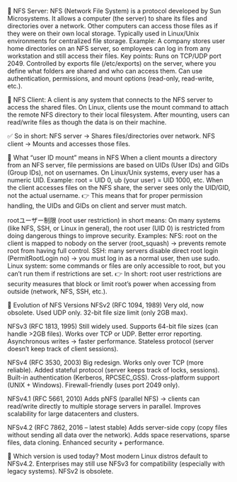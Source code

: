 🔹 NFS Server:
NFS (Network File System) is a protocol developed by Sun Microsystems.
It allows a computer (the server) to share its files and directories over a network.
Other computers can access those files as if they were on their own local storage.
Typically used in Linux/Unix environments for centralized file storage.
Example: A company stores user home directories on an NFS server, so employees can log in from any workstation and still access their files.
Key points:
Runs on TCP/UDP port 2049.
Controlled by exports file (/etc/exports) on the server, where you define what folders are shared and who can access them.
Can use authentication, permissions, and mount options (read-only, read-write, etc.).

🔹 NFS Client:
A client is any system that connects to the NFS server to access the shared files.
On Linux, clients use the mount command to attach the remote NFS directory to their local filesystem.
After mounting, users can read/write files as though the data is on their machine.

✅ So in short:
NFS server → Shares files/directories over network.
NFS client → Mounts and accesses those files.

🔹 What “user ID mount” means in NFS
When a client mounts a directory from an NFS server, file permissions are based on UIDs (User IDs) and GIDs (Group IDs), not on usernames.
On Linux/Unix systems, every user has a numeric UID.
Example: root = UID 0, ub (your user) = UID 1000, etc.
When the client accesses files on the NFS share, the server sees only the UID/GID, not the actual username.
👉 This means that for proper permission handling, the UIDs and GIDs on client and server must match.

rootユーザー制限 (root user restriction) in short means:
On many systems (like NFS, SSH, or Linux in general), the root user (UID 0) is restricted from doing dangerous things to improve security.
Examples:
NFS: root on the client is mapped to nobody on the server (root_squash) → prevents remote root from having full control.
SSH: many servers disable direct root login (PermitRootLogin no) → you must log in as a normal user, then use sudo.
Linux system: some commands or files are only accessible to root, but you can’t run them if restrictions are set.
👉 In short: root user restrictions are security measures that block or limit root’s power when accessing from outside (network, NFS, SSH, etc.).

🔹 Evolution of NFS Versions
NFSv2 (RFC 1094, 1989)
Very old, now obsolete.
Used UDP only.
32-bit file size limit (only 2GB max).

NFSv3 (RFC 1813, 1995)
Still widely used.
Supports 64-bit file sizes (can handle >2GB files).
Works over TCP or UDP.
Better error reporting.
Asynchronous writes → faster performance.
Stateless protocol (server doesn’t keep track of client sessions).

NFSv4 (RFC 3530, 2003)
Big redesign.
Works only over TCP (more reliable).
Added stateful protocol (server keeps track of locks, sessions).
Built-in authentication (Kerberos, RPCSEC_GSS).
Cross-platform support (UNIX + Windows).
Firewall-friendly (uses port 2049 only).

NFSv4.1 (RFC 5661, 2010)
Adds pNFS (parallel NFS) → clients can read/write directly to multiple storage servers in parallel.
Improves scalability for large datacenters and clusters.

NFSv4.2 (RFC 7862, 2016 – latest stable)
Adds server-side copy (copy files without sending all data over the network).
Adds space reservations, sparse files, data cloning.
Enhanced security + performance.

🔹 Which version is used today?
Most modern Linux distros default to NFSv4.2.
Enterprises may still use NFSv3 for compatibility (especially with legacy systems).
NFSv2 is obsolete.










